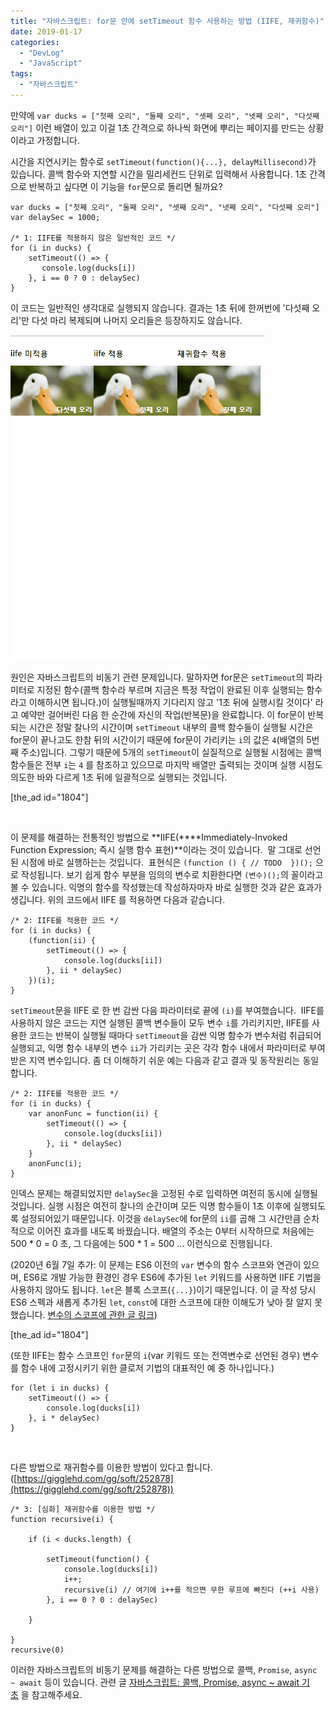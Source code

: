 ```yaml
---
title: "자바스크립트: for문 안에 setTimeout 함수 사용하는 방법 (IIFE, 재귀함수)"
date: 2019-01-17
categories: 
  - "DevLog"
  - "JavaScript"
tags: 
  - "자바스크립트"
---
```


만약에 `var ducks = ["첫째 오리", "둘째 오리", "셋째 오리", "넷째 오리", "다섯째 오리"]` 이런 배열이 있고 이걸 1초 간격으로 하나씩 화면에 뿌리는 페이지를 만드는 상황이라고 가정합니다.

시간을 지연시키는 함수로 `setTimeout(function(){...}, delayMillisecond)`가 있습니다. 콜백 함수와 지연할 시간을 밀리세컨드 단위로 입력해서 사용합니다. 1초 간격으로 반복하고 싶다면 이 기능을 `for`문으로 돌리면 될까요?

```
var ducks = ["첫째 오리", "둘째 오리", "셋째 오리", "넷째 오리", "다섯째 오리"]
var delaySec = 1000;

/* 1: IIFE를 적용하지 않은 일반적인 코드 */
for (i in ducks) {
    setTimeout(() => {
       console.log(ducks[i])
    }, i == 0 ? 0 : delaySec)
}
```

이 코드는 일반적인 생각대로 실행되지 않습니다. 결과는 1초 뒤에 한꺼번에 '다섯째 오리'만 다섯 마리 복제되며 나머지 오리들은 등장하지도 않습니다.

 ![](/assets/img/wp-content/uploads/2019/01/ducks.gif)

원인은 자바스크립트의 비동기 관련 문제입니다. 말하자면 for문은 `setTimeout`의 파라미터로 지정된 함수(콜백 함수라 부르며 지금은 특정 작업이 완료된 이후 실행되는 함수라고 이해하시면 됩니다.)이 실행될때까지 기다리지 않고 '1초 뒤에 실행시킬 것이다' 라고 예약만 걸어버린 다음 한 순간에 자신의 작업(반복문)을 완료합니다. 이 for문이 반복되는 시간은 정말 찰나의 시간이며 `setTimeout` 내부의 콜백 함수들이 실행될 시간은 for문이 끝나고도 한참 뒤의 시간이기 때문에 for문이 가리키는 `i`의 값은 `4`(배열의 5번째 주소)입니다. 그렇기 때문에 5개의 `setTimeout`이 실질적으로 실행될 시점에는 콜백 함수들은 전부 `i`는 `4` 를 참조하고 있으므로 마지막 배열만 출력되는 것이며 실행 시점도 의도한 바와 다르게 1초 뒤에 일괄적으로 실행되는 것입니다.

\[the\_ad id="1804"\]

 

이 문제를 해결하는 전통적인 방법으로 **IIFE(****Immediately-Invoked Function Expression; 즉시 실행 함수 표현)**이라는 것이 있습니다.  말 그대로 선언된 시점에 바로 실행하는는 것입니다.  표현식은 `(function () { // TODO  })();` 으로 작성됩니다. 보기 쉽게 함수 부분을 임의의 변수로 치환한다면 `(변수)();`의 꼴이라고 볼 수 있습니다. 익명의 함수를 작성했는데 작성하자마자 바로 실행한 것과 같은 효과가 생깁니다. 위의 코드에서 IIFE 를 적용하면 다음과 같습니다.

```
/* 2: IIFE를 적용한 코드 */
for (i in ducks) {
    (function(ii) {
        setTimeout(() => {
            console.log(ducks[ii])
        }, ii * delaySec)
    })(i);
}
```

`setTimeout`문을 IIFE 로 한 번 감싼 다음 파라미터로 끝에 `(i)`를 부여했습니다.  IIFE를 사용하지 않은 코드는 지연 실행된 콜백 변수들이 모두 변수 `i`를 가리키지만, IIFE를 사용한 코드는 반복이 실행될 때마다 `setTimeout`을 감싼 익명 함수가 변수처럼 취급되어 실행되고, 익명 함수 내부의 변수 `ii`가 가리키는 곳은 각각 함수 내에서 파라미터로 부여받은 지역 변수입니다. 좀 더 이해하기 쉬운 예는 다음과 같고 결과 및 동작원리는 동일합니다.

```
/* 2: IIFE를 적용한 코드 */
for (i in ducks) {
    var anonFunc = function(ii) {
        setTimeout(() => {
            console.log(ducks[ii])
        }, ii * delaySec)
    }
    anonFunc(i);
}
```

인덱스 문제는 해결되었지만 `delaySec`을 고정된 수로 입력하면 여전히 동시에 실행될 것입니다. 실행 시점은 여전히 찰나의 순간이며 모든 익명 함수들이 1초 이후에 실행되도록 설정되어있기 때문입니다. 이것을 `delaySec`에 for문의 `ii`를 곱해 그 시간만큼 순차적으로 이어진 효과를 내도록 바꿨습니다. 배열의 주소는 0부터 시작하므로 처음에는 500 \* 0 = 0 초, 그 다음에는 500 \* 1 = 500 ... 이런식으로 진행됩니다.

(2020년 6월 7일 추가: 이 문제는 ES6 이전의 `var` 변수의 함수 스코프와 연관이 있으며, ES6로 개발 가능한 환경인 경우 ES6에 추가된 `let` 키워드를 사용하면 IIFE 기법을 사용하지 않아도 됩니다. `let`은 블록 스코프(`{...}`)이기 때문입니다. 이 글 작성 당시 ES6 스펙과 새롭게 추가된 `let`, `const`에 대한 스코프에 대한 이해도가 낮아 잘 알지 못했습니다. [변수의 스코프에 관한 글 링크](https://poiemaweb.com/es6-block-scope))

\[the\_ad id="1804"\]

(또한 IIFE는 함수 스코프인 `for`문의 `i`(var 키워드 또는 전역변수로 선언된 경우) 변수를 함수 내에 고정시키기 위한 클로저 기법의 대표적인 예 중 하나입니다.)

```
for (let i in ducks) {
    setTimeout(() => {
        console.log(ducks[i])
    }, i * delaySec)
}
```

 

다른 방법으로 재귀함수를 이용한 방법이 있다고 합니다. ([https://gigglehd.com/gg/soft/252878](https://gigglehd.com/gg/soft/252878))

```
/* 3: [심화] 재귀함수를 이용한 방법 */
function recursive(i) {

    if (i < ducks.length) {

        setTimeout(function() {
            console.log(ducks[i])
            i++;
            recursive(i) // 여기에 i++를 적으면 무한 루프에 빠진다 (++i 사용)
        }, i == 0 ? 0 : delaySec)

    }

}
recursive(0)
```

이러한 자바스크립트의 비동기 문제를 해결하는 다른 방법으로 콜백, `Promise`, `async ~ await` 등이 있습니다. 관련 글 [자바스크립트: 콜백, Promise, async ~ await 기초](http://yoonbumtae.com/?p=1071) 을 참고해주세요.
